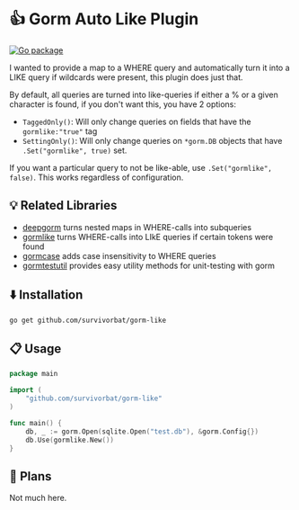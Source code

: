 # 👍 Gorm Auto Like Plugin

[![Go package](https://github.com/survivorbat/gorm-like/actions/workflows/test.yaml/badge.svg)](https://github.com/survivorbat/gorm-like/actions/workflows/test.yaml)

I wanted to provide a map to a WHERE query and automatically turn it into a LIKE query if wildcards were present, this
plugin does just that.

By default, all queries are turned into like-queries if either a % or a given character is found, if you don't want this,
you have 2 options:

- `TaggedOnly()`: Will only change queries on fields that have the `gormlike:"true"` tag
- `SettingOnly()`: Will only change queries on `*gorm.DB` objects that have `.Set("gormlike", true)` set.

If you want a particular query to not be like-able, use `.Set("gormlike", false)`. This works
regardless of configuration.

## 💡 Related Libraries

- [deepgorm](https://github.com/survivorbat/gorm-deep-filtering) turns nested maps in WHERE-calls into subqueries
- [gormlike](https://github.com/survivorbat/gorm-like) turns WHERE-calls into LIkE queries if certain tokens were found
- [gormcase](https://github.com/survivorbat/gorm-case) adds case insensitivity to WHERE queries
- [gormtestutil](https://github.com/ing-bank/gormtestutil) provides easy utility methods for unit-testing with gorm

## ⬇️ Installation

`go get github.com/survivorbat/gorm-like`

## 📋 Usage

```go
package main

import (
    "github.com/survivorbat/gorm-like"
)

func main() {
	db, _ := gorm.Open(sqlite.Open("test.db"), &gorm.Config{})
	db.Use(gormlike.New())
}

```

## 🔭 Plans

Not much here.
